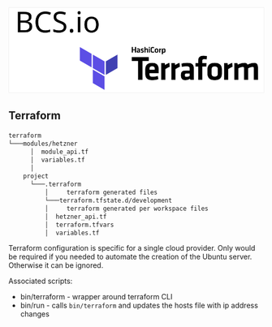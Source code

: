 ![Bcs.io](../docs/images/terraform_banner.svg)

## Terraform

```
terraform
└───modules/hetzner
      │  module_api.tf
      │  variables.tf
      │
    project
      └───.terraform
          │     terraform generated files
          └───terraform.tfstate.d/development
          │     terraform generated per workspace files
          │  hetzner_api.tf
          │  terraform.tfvars
          │  variables.tf
```



Terraform configuration is specific for a single cloud provider. Only would be required if you needed to automate the creation of the Ubuntu server. Otherwise it can be ignored.

Associated scripts:

- bin/terraform - wrapper around terraform CLI
- bin/run - calls `bin/terraform` and updates the hosts file with ip address changes
